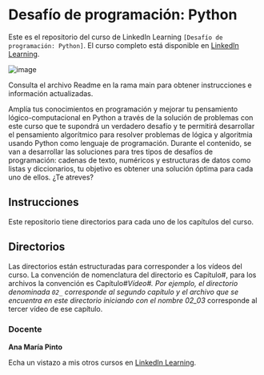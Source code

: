 # Desafío de programación: Python
Este es el repositorio del curso de LinkedIn Learning `[Desafío de programación: Python]`. El curso completo está disponible en [LinkedIn Learning][lil-course-url].

![image](https://user-images.githubusercontent.com/71371373/193588081-529003ac-df8c-4fe2-9357-a3d5698b382b.png)

Consulta el archivo Readme en la rama main para obtener instrucciones e información actualizadas.

Amplía tus conocimientos en programación y mejorar tu pensamiento lógico-computacional en Python a través de la solución de problemas con este curso que te supondrá un verdadero desafío y te permitirá desarrollar el pensamiento algorítmico para resolver problemas de lógica y algoritmia usando Python como lenguaje de programación. Durante el contenido, se van a desarrollar las soluciones para tres tipos de desafíos de programación: cadenas de texto, numéricos y estructuras de datos como listas y diccionarios, tu objetivo es obtener una solución óptima para cada uno de ellos. ¿Te atreves?

## Instrucciones
Este repositorio tiene directorios para cada uno de los capítulos del curso.

## Directorios
Las directorios están estructuradas para corresponder a los vídeos del curso. La convención de nomenclatura del directorio es Capítulo#, para los archivos la convención es Capítulo#_Vídeo#. Por ejemplo, el directorio denominada `02_` corresponde al segundo capítulo y el archivo que se encuentra en este directorio iniciando con el nombre 02_03_ corresponde al tercer vídeo de ese capítulo.

### Docente

**Ana María Pinto**

Echa un vistazo a mis otros cursos en [LinkedIn Learning](https://www.linkedin.com/learning/instructors/ana-maria-pinto).

[0]: # (Replace these placeholder URLs with actual course URLs)
[lil-course-url]: https://www.linkedin.com/learning/building-a-graphql-project-with-react-js
[lil-thumbnail-url]: https://cdn.lynda.com/course/2875095/2875095-1615224395432-16x9.jpg


[1]: # (End of ES-Instruction ###############################################################################################)
